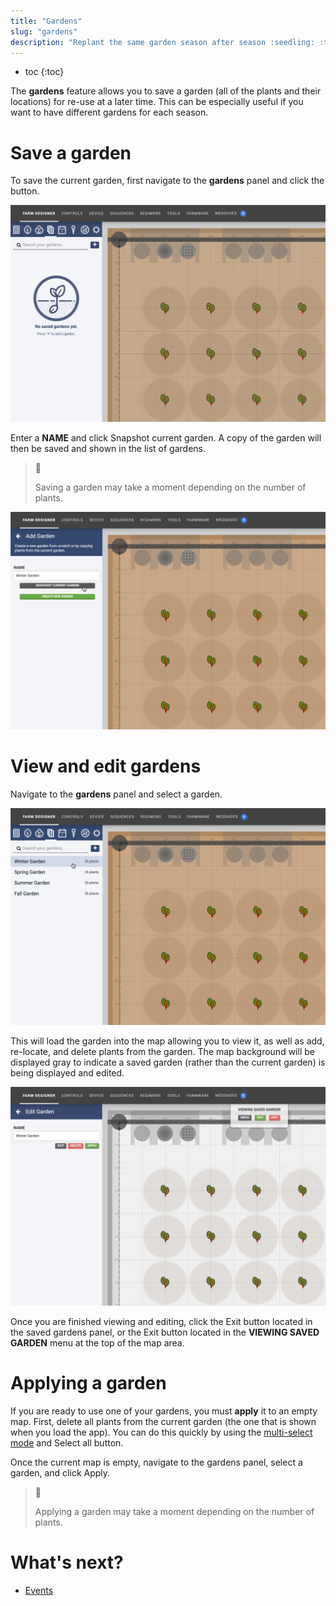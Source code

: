 ```yaml
---
title: "Gardens"
slug: "gardens"
description: "Replant the same garden season after season :seedling: :tomato: :eggplant: :strawberry:\n[Open this panel in the app](https://my.farm.bot/app/designer/gardens)"
---
```


* toc
{:toc}

The **gardens** feature allows you to save a garden (all of the plants and their locations) for re-use at a later time. This can be especially useful if you want to have different gardens for each season.

# Save a garden
To save the current garden, first navigate to the **gardens** panel and click the <span class="fb-button fb-blue"><i class='fa fa-plus'></i></span> button.

![Screen Shot 2019-12-02 at 4.03.37 PM.png](_images/Screen_Shot_2019-12-02_at_4.03.37_PM.png)

Enter a **NAME** and click <span class="fb-button fb-gray">Snapshot current garden</span>. A copy of the garden will then be saved and shown in the list of gardens.

> 📘
>
> Saving a garden may take a moment depending on the number of plants.

![Screen Shot 2019-12-02 at 4.05.31 PM.png](_images/Screen_Shot_2019-12-02_at_4.05.31_PM.png)

# View and edit gardens
Navigate to the **gardens** panel and select a garden.

![Screen Shot 2019-12-02 at 4.07.55 PM.png](_images/Screen_Shot_2019-12-02_at_4.07.55_PM.png)

This will load the garden into the map allowing you to view it, as well as add, re-locate, and delete plants from the garden. The map background will be displayed gray to indicate a saved garden (rather than the current garden) is being displayed and edited.

![Screen Shot 2019-12-02 at 4.10.24 PM.png](_images/Screen_Shot_2019-12-02_at_4.10.24_PM.png)

Once you are finished viewing and editing, click the <span class="fb-button fb-gray">Exit</span> button located in the saved gardens panel, or the <span class="fb-button fb-red">Exit</span> button located in the **VIEWING SAVED GARDEN** menu at the top of the map area.

# Applying a garden
If you are ready to use one of your gardens, you must **apply** it to an empty map. First, delete all plants from the current garden (the one that is shown when you load the app). You can do this quickly by using the [multi-select mode](../../The-FarmBot-Web-App/farm-designer.md#select-mode) and <span class="fb-button fb-gray">Select all</span> button.

Once the current map is empty, navigate to the gardens panel, select a garden, and click <span class="fb-button fb-green">Apply</span>.

> 📘
>
> Applying a garden may take a moment depending on the number of plants.

# What's next?

 * [Events](events.md)
